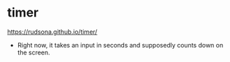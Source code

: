 # timer
https://rudsona.github.io/timer/

* Right now, it takes an input in seconds and supposedly counts down on the screen.
